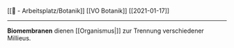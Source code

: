 [[📝 - Arbeitsplatz/Botanik]] [[VO Botanik]] [[2021-01-17]]

---

**Biomembranen** dienen [[Organismus|]] zur Trennung verschiedener Millieus.